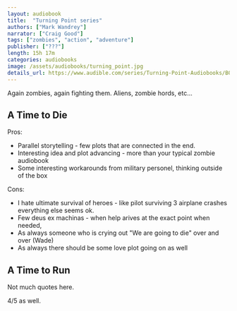 ```yaml
---
layout: audiobook
title:  "Turning Point series"
authors: ["Mark Wandrey"]
narrator: ["Craig Good"]
tags: ["zombies", "action", "adventure"]
publisher: ["???"]
length: 15h 17m
categories: audiobooks
image: /assets/audiobooks/turning_point.jpg
details_url: https://www.audible.com/series/Turning-Point-Audiobooks/B07F8FWB42
---
```


Again zombies, again fighting them. Aliens, zombie hords, etc...

## A Time to Die

Pros: 
* Parallel storytelling - few plots that are connected in the end.
* Interesting idea and plot advancing - more than your typical zombie audiobook
* Some interesting workarounds from military personel, thinking outside of the box

Cons: 
* I hate ultimate survival of heroes - like pilot surviving 3 airplane crashes everything else seems ok.
* Few deus ex machinas - when help arives at the exact point when needed, 
* As always someone who is crying out "We are going to die" over and over (Wade)
* As always there should be some love plot going on as well

## A Time to Run






Not much quotes here.

4/5  as well.